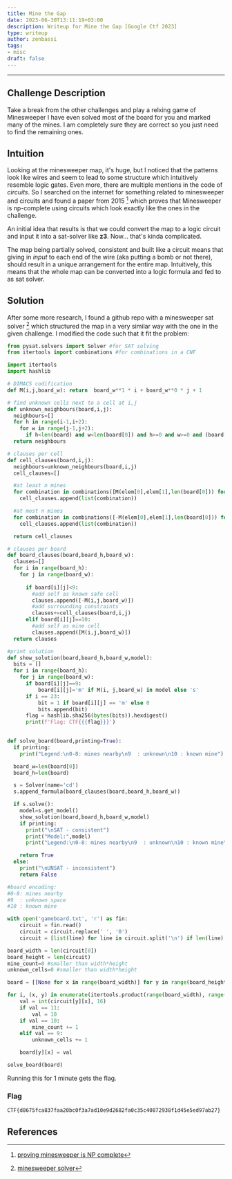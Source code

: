 ```yaml
---
title: Mine the Gap
date: 2023-06-30T13:11:19+03:00
description: Writeup for Mine the Gap [Google Ctf 2023]
type: writeup
author: zenbassi
tags:
- misc
draft: false
---
```

___

## Challenge Description

Take a break from the other challenges and play a relxing game of Minesweeper
I have even solved most of the board for you and marked many of the mines.
I am completely sure they are correct so you just need to find the remaining ones.

## Intuition

Looking at the minesweeper map, it's huge, but I noticed that the patterns look
like wires and seem to lead to some structure which intuitively resemble logic
gates. Even more, there are multiple mentions in the code of _circuits_. So I searched
on the internet for something related to minesweeper and circuits and found a paper from
2015 [^1] which proves that Minesweeper is np-complete using circuits which look exactly 
like the ones in the challenge.

An initial idea that results is that we could convert the map to a logic circuit and input it into
a sat-solver like **z3**. Now... that's kinda complicated.

The map being partially solved, consistent and built like a circuit means that giving in _input_ to
each end of the wire (aka putting a bomb or not there), should result in a unique arrangement for the
entire map. Intuitively, this means that the whole map can be converted into a logic formula and fed to
as sat solver.

## Solution

After some more research, I found a github repo with a minesweeper sat solver [^2] which structured the map
in a very similar way with the one in the given challenge. I modified the code such that it fit the problem:

```python
from pysat.solvers import Solver #for SAT solving
from itertools import combinations #for combinations in a CNF

import itertools
import hashlib

# DIMACS codification
def M(i,j,board_w): return  board_w**1 * i + board_w**0 * j + 1

# find unknown cells next to a cell at i,j
def unknown_neighbours(board,i,j):
  neighbours=[]
  for h in range(i-1,i+2):
    for w in range(j-1,j+2):
      if h<len(board) and w<len(board[0]) and h>=0 and w>=0 and (board[h][w]>8): neighbours.append((h,w))
  return neighbours

# clauses per cell
def cell_clauses(board,i,j):
  neighbours=unknown_neighbours(board,i,j)
  cell_clauses=[]

  #at least n mines
  for combination in combinations([M(elem[0],elem[1],len(board[0])) for elem in neighbours],len(neighbours)-board[i][j]+1):
    cell_clauses.append(list(combination))

  #at most n mines
  for combination in combinations([-M(elem[0],elem[1],len(board[0])) for elem in neighbours], board[i][j]+1):
    cell_clauses.append(list(combination))

  return cell_clauses

# clauses per board
def board_clauses(board,board_h,board_w):
  clauses=[]
  for i in range(board_h):
    for j in range(board_w):
    
      if board[i][j]<9:
        #add self as known safe cell
        clauses.append([-M(i,j,board_w)])
        #add surrounding constraints
        clauses+=cell_clauses(board,i,j)
      elif board[i][j]==10:
        #add self as mine cell
        clauses.append([M(i,j,board_w)])
  return clauses

#print solution
def show_solution(board,board_h,board_w,model):
  bits = []
  for i in range(board_h):
    for j in range(board_w):
      if board[i][j]==9:
          board[i][j]='m' if M(i, j,board_w) in model else 's'
      if i == 23:
          bit = 1 if board[i][j] == 'm' else 0
          bits.append(bit)
      flag = hashlib.sha256(bytes(bits)).hexdigest()
      print(f'Flag: CTF{{{flag}}}')
  

def solve_board(board,printing=True):
  if printing:
    print("Legend:\n0-8: mines nearby\n9  : unknown\n10 : known mine")

  board_w=len(board[0])
  board_h=len(board)

  s = Solver(name='cd')
  s.append_formula(board_clauses(board,board_h,board_w))

  if s.solve():
    model=s.get_model()
    show_solution(board,board_h,board_w,model)
    if printing:
      print("\nSAT - consistent")
      print("Model:",model)
      print("Legend:\n0-8: mines nearby\n9  : unknown\n10 : known mine\nm  : found mine\ns  : found safe")

    return True
  else:
    print("\nUNSAT - inconsistent")
    return False

#board encoding:
#0-8: mines nearby
#9  : unknown space
#10 : known mine

with open('gameboard.txt', 'r') as fin:
    circuit = fin.read()
    circuit = circuit.replace(' ', '0')
    circuit = [list(line) for line in circuit.split('\n') if len(line) > 0]

board_width = len(circuit[0])
board_height = len(circuit)
mine_count=0 #smaller than width*height
unknown_cells=0 #smaller than width*height

board = [[None for x in range(board_width)] for y in range(board_height)]

for i, (x, y) in enumerate(itertools.product(range(board_width), range(board_height))):
    val = int(circuit[y][x], 16)
    if val == 11:
        val = 10
    if val == 10:
        mine_count += 1
    elif val == 9:
        unknown_cells += 1

    board[y][x] = val

solve_board(board)
```

Running this for 1 minute gets the flag.

### Flag

`CTF{d8675fca837faa20bc0f3a7ad10e9d2682fa0c35c40872938f1d45e5ed97ab27}`

## References

[^1]: [proving minesweeper is NP complete](https://web.math.ucsb.edu/~padraic/ucsb_2014_15/ccs_problem_solving_w2015/NP3.pdf)
[^2]: [minesweeper solver](https://github.com/FabianGalis/minesweeper-sat)
